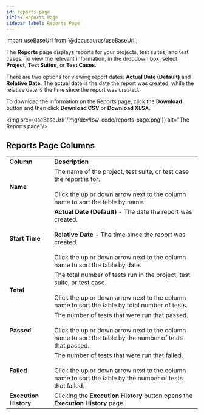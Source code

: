 ```yaml
---
id: reports-page
title: Reports Page
sidebar_label: Reports Page
---
```


import useBaseUrl from '@docusaurus/useBaseUrl';

The **Reports**  page displays reports for your projects, test suites, and test cases. To view the relevant information, in the dropdown box, select **Project**, **Test Suites**, or **Test Cases**.

There are two options for viewing report dates: **Actual Date (Default)** and **Relative Date**. The actual date is the date the report was created, while the relative date is the time since the report was created.

To download the information on the Reports page, click the **Download** button and then click **Download CSV** or **Download XLSX**.

<img src={useBaseUrl('/img/dev/low-code/reports-page.png')} alt="The Reports page"/>

## Reports Page Columns

<table>
  <tr>
    <td><b>Column</b>
    </td>
    <td><b>Description</b>
    </td>
  </tr>
  <tr>
    <td><b>Name</b>
    </td>
    <td>The name of the project, test suite, or test case the report is for.<br/><br/>Click the up or down arrow next to the column name to sort the table by name.
    </td>
  </tr>
  <tr>
    <td><b>Start Time</b>
    </td>
    <td><b>Actual Date (Default)</b> - The date the report was created.<br/><br/><b>Relative Date</b> - The time since the report was created.<br/><br/>Click the up or down arrow next to the column name to sort the table by date.
    </td>
  </tr>
  <tr>
    <td><b>Total</b>
    </td>
    <td>The total number of tests run in the project, test suite, or test case.<br/><br/>Click the up or down arrow next to the column name to sort the table by total number of tests.
    </td>
  </tr>
  <tr>
    <td><b>Passed</b>
    </td>
    <td>The number of tests that were run that passed.<br/><br/>Click the up or down arrow next to the column name to sort the table by the number of tests that passed.
    </td>
  </tr>
  <tr>
    <td><b>Failed</b>
    </td>
    <td>The number of tests that were run that failed.<br/><br/>Click the up or down arrow next to the column name to sort the table by the number of tests that failed.
    </td>
  </tr>
  <tr>
    <td><b>Execution History</b>
    </td>
    <td>Clicking the <b>Execution History</b> button opens the <b>Execution History</b> page.
    </td>
  </tr>
</table>
